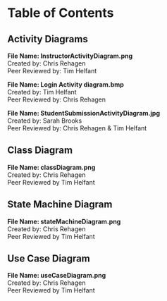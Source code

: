 # Table of Contents

## Activity Diagrams

**File Name: InstructorActivityDiagram.png**   
Created by: Chris Rehagen  
Peer Reviewed by: Tim Helfant  

**File Name: Login Activity diagram.bmp**    
Created by: Tim Helfant  
Peer Reviewed by: Chris Rehagen  

**File Name: StudentSubmissionActivityDiagram.jpg**    
Created by: Sarah Brooks  
Peer Reviewed by: Chris Rehagen & Tim Helfant 

## Class Diagram  

**File Name: classDiagram.png**  
Created by: Chris Rehagen  
Peer Reviewed by Tim Helfant  

## State Machine Diagram  

**File Name: stateMachineDiagram.png**   
Created by: Chris Rehagen  
Peer Reviewed by Tim Helfant  

## Use Case Diagram  

**File Name: useCaseDiagram.png**    
Created by: Chris Rehagen  
Peer Reviewed by Tim Helfant  


